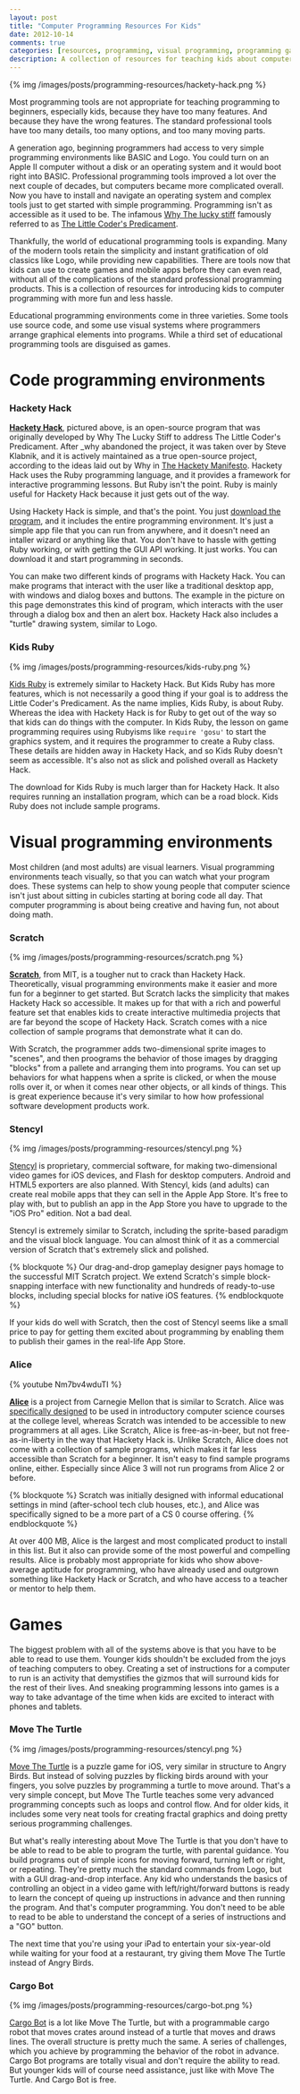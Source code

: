 ```yaml
---
layout: post
title: "Computer Programming Resources For Kids"
date: 2012-10-14
comments: true
categories: [resources, programming, visual programming, programming games]
description: A collection of resources for teaching kids about computer programming.
---
```


{% img /images/posts/programming-resources/hackety-hack.png %}

Most programming tools are not appropriate for teaching programming to beginners, especially kids, because they have too many features.  And because they have the wrong features.  The standard professional tools have too many details, too many options, and too many moving parts.

A generation ago, beginning programmers had access to very simple programming environments like BASIC and Logo.  You could turn on an Apple II computer without a disk or an operating system and it would boot right into BASIC.  Professional programming tools improved a lot over the next couple of decades, but computers became more complicated overall.  Now you have to install and navigate an operating system and complex tools just to get started with simple programming.  Programming isn't as accessible as it used to be.  The infamous [Why The lucky stiff](http://en.wikipedia.org/wiki/Why_the_lucky_stiff) famously referred to as [The Little Coder's Predicament](https://github.com/hacketyhack/hacketyhack/wiki/The-Little-Coder's-Predicament).

Thankfully, the world of educational programming tools is expanding.  Many of the modern tools retain the simplicity and instant gratification of old classics like Logo, while providing new capabilities.  There are tools now that kids can use to create games and mobile apps before they can even read, without all of the complications of the standard professional programming products.  This is a collection of resources for introducing kids to computer programming with more fun and less hassle.

<!-- more -->

Educational programming environments come in three varieties.  Some tools use source code, and some use visual systems where programmers arrange graphical elements into programs.  While a third set of educational programming tools are disguised as games.

# Code programming environments

### Hackety Hack

[**Hackety Hack**](http://hackety.com), pictured above, is an open-source program that was originally developed by Why The Lucky Stiff to address The Little Coder's Predicament.  After _why abandoned the project, it was taken over by Steve Klabnik, and it is actively maintained as a true open-source project, according to the ideas laid out by Why in [The Hackety Manifesto](https://github.com/hacketyhack/hacketyhack/wiki/the-hackety-manifesto).  Hackety Hack uses the Ruby programming language, and it provides a framework for interactive programming lessons.  But Ruby isn't the point.  Ruby is mainly useful for Hackety Hack because it just gets out of the way.

Using Hackety Hack is simple, and that's the point.  You just [download the program](http://hackety.com/downloads/latest), and it includes the entire programming environment.  It's just a simple app file that you can run from anywhere, and it doesn't need an intaller wizard or anything like that.  You don't have to hassle with getting Ruby working, or with getting the GUI API working.  It just works.  You can download it and start programming in seconds.

You can make two different kinds of programs with Hackety Hack.  You can make programs that interact with the user like a traditional desktop app, with windows and dialog boxes and buttons.  The example in the picture on this page demonstrates this kind of program, which interacts with the user through a dialog box and then an alert box.  Hackety Hack also includes a "turtle" drawing system, similar to Logo.

### Kids Ruby

{% img /images/posts/programming-resources/kids-ruby.png %}

[Kids Ruby](http://www.kidsruby.com) is extremely similar to Hackety Hack.  But Kids Ruby has more features, which is not necessarily a good thing if your goal is to address the Little Coder's Predicament.  As the name implies, Kids Ruby, is about Ruby.  Whereas the idea with Hackety Hack is for Ruby to get out of the way so that kids can do things with the computer.  In Kids Ruby, the lesson on game programming requires using Rubyisms like ```require 'gosu'``` to start the graphics system, and it requires the programmer to create a Ruby class.  These details are hidden away in Hackety Hack, and so Kids Ruby doesn't seem as accessible.  It's also not as slick and polished overall as Hackety Hack.

The download for Kids Ruby is much larger than for Hackety Hack.  It also requires running an installation program, which can be a road block.  Kids Ruby does not include sample programs.

# Visual programming environments

Most children (and most adults) are visual learners.  Visual programming environments teach visually, so that you can watch what your program does.  These systems can help to show young people that computer science isn't just about sitting in cubicles starting at boring code all day.  That computer programming is about being creative and having fun, not about doing math.

### Scratch

{% img /images/posts/programming-resources/scratch.png %}

[**Scratch**](http://scratch.mit.edu), from MIT, is a tougher nut to crack than Hackety Hack.  Theoretically, visual programming environments make it easier and more fun for a beginner to get started.  But Scratch lacks the simplicity that makes Hackety Hack so accessible.  It makes up for that with a rich and powerful feature set that enables kids to create interactive multimedia projects that are far beyond the scope of Hackety Hack.  Scratch comes with a nice collection of sample programs that demonstrate what it can do.

With Scratch, the programmer adds two-dimensional sprite images to "scenes", and then proograms the behavior of those images by dragging "blocks" from a pallete and arranging them into programs.  You can set up behaviors for what happens when a sprite is clicked, or when the mouse rolls over it, or when it comes near other objects, or all kinds of things.  This is great experience because it's very similar to how how professional software development products work.

### Stencyl

{% img /images/posts/programming-resources/stencyl.png %}

[Stencyl](http://www.stencyl.com) is proprietary, commercial software, for making two-dimensional video games for iOS devices, and Flash for desktop computers.  Android and HTML5 exporters are also planned.  With Stencyl, kids (and adults) can create real mobile apps that they can sell in the Apple App Store.  It's free to play with, but to publish an app in the App Store you have to upgrade to the "iOS Pro" edition.  Not a bad deal.

Stencyl is extremely similar to Scratch, including the sprite-based paradigm and the visual block language.  You can almost think of it as a commercial version of Scratch that's extremely slick and polished.

{% blockquote %}
Our drag-and-drop gameplay designer pays homage to the successful MIT Scratch project. We extend Scratch's simple block-snapping interface with new functionality and hundreds of ready-to-use blocks, including special blocks for native iOS features.
{% endblockquote %}

If your kids do well with Scratch, then the cost of Stencyl seems like a small price to pay for getting them excited about programming by enabling them to publish their games in the real-life App Store.

### Alice

{% youtube Nm7bv4wduTI %}

[**Alice**](http://www.alice.org) is a project from Carnegie Mellon that is similar to Scratch.  Alice was [specifically designed](http://blog.alice.org/?p=102) to be used in introductory computer science courses at the college level, whereas Scratch was intended to be accessible to new programmers at all ages.  Like Scratch, Alice is free-as-in-beer, but not free-as-in-liberty in the way that Hackety Hack is.  Unlike Scratch, Alice does not come with a collection of sample programs, which makes it far less accessible than Scratch for a beginner.  It isn't easy to find sample programs online, either.  Especially since Alice 3 will not run programs from Alice 2 or before.

{% blockquote %}
Scratch was initially designed with informal educational settings in mind (after-school tech club houses, etc.), and Alice was specifically signed to be a more part of a CS 0 course offering.
{% endblockquote %}

At over 400 MB, Alice is the largest and most complicated product to install in this list.  But it also can provide some of the most powerful and compelling results.  Alice is probably most appropriate for kids who show above-average aptitude for programming, who have already used and outgrown something like Hackety Hack or Scratch, and who have access to a teacher or mentor to help them.

# Games

The biggest problem with all of the systems above is that you have to be able to read to use them.  Younger kids shouldn't be excluded from the joys of teaching computers to obey.  Creating a set of instructions for a computer to run is an activity that demystifies the gizmos that will surround kids for the rest of their lives.  And sneaking programming lessons into games is a way to take advantage of the time when kids are excited to interact with phones and tablets.

### Move The Turtle

{% img /images/posts/programming-resources/stencyl.png %}

[Move The Turtle](https://itunes.apple.com/us/app/move-turtle.-programming-for/id509013878?mt=8) is a puzzle game for iOS, very similar in structure to Angry Birds.  But instead of solving puzzles by flicking birds around with your fingers, you solve puzzles by programming a turtle to move around.  That's a very simple concept, but Move The Turtle teaches some very advanced programming concepts such as loops and control flow.  And for older kids, it includes some very neat tools for creating fractal graphics and doing pretty serious programming challenges.

But what's really interesting about Move The Turtle is that you don't have to be able to read to be able to program the turtle, with parental guidance.  You build programs out of simple icons for moving forward, turning left or right, or repeating.  They're pretty much the standard commands from Logo, but with a GUI drag-and-drop interface.  Any kid who understands the basics of controlling an object in a video game with left/right/forward buttons is ready to learn the concept of queing up instructions in advance and then running the program.  And that's computer programming.  You don't need to be able to read to be able to understand the concept of a series of instructions and a "GO" button.

The next time that you're using your iPad to entertain your six-year-old while waiting for your food at a restaurant, try giving them Move The Turtle instead of Angry Birds.

### Cargo Bot

{% img /images/posts/programming-resources/cargo-bot.png %}

[Cargo Bot](https://itunes.apple.com/us/app/cargo-bot/id519690804?mt=8) is a lot like Move The Turtle, but with a programmable cargo robot that moves crates around instead of a turtle that moves and draws lines.  The overall structure is pretty much the same.  A series of challenges, which you achieve by programming the behavior of the robot in advance.  Cargo Bot programs are totally visual and don't require the ability to read.  But younger kids will of course need assistance, just like with Move The Turtle.  And Cargo Bot is free.